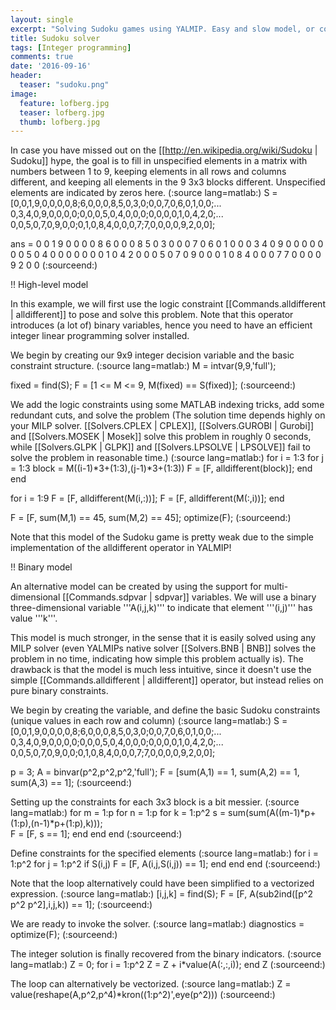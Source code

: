 ```yaml
---
layout: single
excerpt: "Solving Sudoku games using YALMIP. Easy and slow model, or complicated and fast."
title: Sudoku solver
tags: [Integer programming]
comments: true
date: '2016-09-16'
header:
  teaser: "sudoku.png"
image:
  feature: lofberg.jpg
  teaser: lofberg.jpg
  thumb: lofberg.jpg
---
```



In case you have missed out on the [[http://en.wikipedia.org/wiki/Sudoku | Sudoku]] hype, the goal is to fill in unspecified elements in a matrix with numbers between 1 to 9, keeping elements in all rows and columns different, and keeping all elements in the 9 3x3 blocks different. Unspecified elements are indicated by zeros here.
(:source lang=matlab:)
S = [0,0,1,9,0,0,0,0,8;6,0,0,0,8,5,0,3,0;0,0,7,0,6,0,1,0,0;...
     0,3,4,0,9,0,0,0,0;0,0,0,5,0,4,0,0,0;0,0,0,0,1,0,4,2,0;...
     0,0,5,0,7,0,9,0,0;0,1,0,8,4,0,0,0,7;7,0,0,0,0,9,2,0,0];

ans =
0  0  1  9  0  0  0  0  8
6  0  0  0  8  5  0  3  0
0  0  7  0  6  0  1  0  0
0  3  4  0  9  0  0  0  0
0  0  0  5  0  4  0  0  0
0  0  0  0  1  0  4  2  0
0  0  5  0  7  0  9  0  0
0  1  0  8  4  0  0  0  7
7  0  0  0  0  9  2  0  0
(:sourceend:)

!! High-level model

In this example, we will first use the logic constraint [[Commands.alldifferent | alldifferent]] to pose and solve this problem. Note that this operator introduces (a lot of) binary variables, hence you need to have an efficient integer linear programming solver installed.

We begin by creating our 9x9 integer decision variable and the basic constraint structure.
(:source lang=matlab:)
M = intvar(9,9,'full');

fixed = find(S);
F = [1 <= M <= 9, M(fixed) == S(fixed)];
(:sourceend:)

We add the logic constraints using some MATLAB indexing tricks, add some redundant cuts, and solve the problem (The solution time depends highly on your MILP solver. [[Solvers.CPLEX | CPLEX]], [[Solvers.GUROBI | Gurobi]] and [[Solvers.MOSEK | Mosek]] solve this problem in roughly 0 seconds, while [[Solvers.GLPK | GLPK]] and [[Solvers.LPSOLVE | LPSOLVE]] fail to solve the problem in reasonable time.)
(:source lang=matlab:)
for i = 1:3
 for j = 1:3
  block = M((i-1)*3+(1:3),(j-1)*3+(1:3))
  F = [F, alldifferent(block)];
 end
end

for i = 1:9
 F = [F, alldifferent(M(i,:))];
 F = [F, alldifferent(M(:,i))];
end

F = [F, sum(M,1) == 45, sum(M,2) == 45];
optimize(F);
(:sourceend:)

Note that this model of the Sudoku game is pretty weak due to the simple implementation of the alldifferent operator in YALMIP!

!! Binary model

An alternative model can be created by using the support for multi-dimensional [[Commands.sdpvar | sdpvar]] variables. We will use a binary three-dimensional variable '''A(i,j,k)''' to indicate that element '''(i,j)''' has value '''k'''.

This model is much stronger, in the sense that it is easily solved using any MILP solver (even YALMIPs native solver [[Solvers.BNB | BNB]] solves the problem in no time, indicating how simple this problem actually is). The drawback is that the model is much less intuitive, since it doesn't use the simple [[Commands.alldifferent | alldifferent]] operator, but instead relies on pure binary constraints.

We begin by creating the variable, and define the basic Sudoku constraints (unique values in each row and column)
(:source lang=matlab:)
S = [0,0,1,9,0,0,0,0,8;6,0,0,0,8,5,0,3,0;0,0,7,0,6,0,1,0,0;...
     0,3,4,0,9,0,0,0,0;0,0,0,5,0,4,0,0,0;0,0,0,0,1,0,4,2,0;...
     0,0,5,0,7,0,9,0,0;0,1,0,8,4,0,0,0,7;7,0,0,0,0,9,2,0,0];

p = 3;
A = binvar(p^2,p^2,p^2,'full');
F = [sum(A,1) == 1, sum(A,2) == 1, sum(A,3) == 1];
(:sourceend:)

Setting up the constraints for each 3x3 block is a bit messier.
(:source lang=matlab:)
for m = 1:p
    for n = 1:p
        for k = 1:p^2
            s = sum(sum(A((m-1)*p+(1:p),(n-1)*p+(1:p),k)));             
            F = [F, s == 1];
        end
    end
end
(:sourceend:)

Define constraints for the specified elements 
(:source lang=matlab:)
for i = 1:p^2 
    for j = 1:p^2 
        if S(i,j)
            F = [F, A(i,j,S(i,j)) == 1];
        end
    end
end
(:sourceend:)

Note that the loop alternatively could have been simplified to a vectorized expression.
(:source lang=matlab:)
[i,j,k] = find(S);
F = [F, A(sub2ind([p^2 p^2 p^2],i,j,k)) == 1];
(:sourceend:)

We are ready to invoke the solver.
(:source lang=matlab:)
diagnostics = optimize(F);
(:sourceend:)

The integer solution is finally recovered from the binary indicators.
(:source lang=matlab:)
Z = 0;
for i = 1:p^2
      Z = Z  + i*value(A(:,:,i));
end
Z
(:sourceend:)

The loop can alternatively be vectorized.
(:source lang=matlab:)
Z = value(reshape(A,p^2,p^4)*kron((1:p^2)',eye(p^2)))
(:sourceend:)
